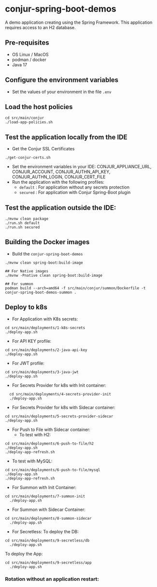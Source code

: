 # conjur-spring-boot-demos

A demo application creating using the Spring Framework.
This application requires access to an H2 database.

## Pre-requisites
- OS Linux / MacOS
- podman / docker
- Java 17

## Configure the environment variables
- Set the values of your environment in the file `.env`

## Load the host policies
```shell
cd src/main/conjur
./load-app-policies.sh
```

## Test the application locally from the IDE
- Get the Conjur SSL Certificates
```shell
./get-conjur-certs.sh
```

- Set the environment variables in your IDE: CONJUR_APPLIANCE_URL, CONJUR_ACCOUNT, CONJUR_AUTHN_API_KEY, CONJUR_AUTHN_LOGIN, CONJUR_CERT_FILE
- Run the application with the following profiles:
  - `default` : For application without any secrets protection
  - `secured` : For application with Conjur Spring-Boot plugin

## Test the application outside the IDE:
```shell
./mvnw clean package
./run.sh default
./run.sh secured
```

## Building the Docker images
- Build the `conjur-spring-boot-demos`
```shell
./mvnw clean spring-boot:build-image

## For Native images
./mvnw -Pnative clean spring-boot:build-image

## For summon
podman build --arch=amd64 -f src/main/conjur/summon/Dockerfile -t conjur-spring-boot-demos-summon .
```

## Deploy to k8s

- For Application with K8s secrets:
```shell
cd src/main/deployments/1-k8s-secrets
./deploy-app.sh
```

- For API KEY profile:
```shell
cd src/main/deployments/2-java-api-key
./deploy-app.sh
```

- For JWT profile:
```shell
cd src/main/deployments/3-java-jwt
./deploy-app.sh
```

- For Secrets Provider for k8s with Init container:
```shell
  cd src/main/deployments/4-secrets-provider-init
  ./deploy-app.sh
```

- For Secrets Provider for k8s with Sidecar container:
```shell
cd src/main/deployments/5-secrets-provider-sidecar
./deploy-app.sh
```

- For Push to File with Sidecar container:
  - To test with H2:
```shell
cd src/main/deployments/6-push-to-file/h2
./deploy-app.sh
./deploy-app-refresh.sh
```
  - To test with MySQL:
```shell
cd src/main/deployments/6-push-to-file/mysql
./deploy-app.sh
./deploy-app-refresh.sh
```

- For Summon with Init Container:
```shell
cd src/main/deployments/7-summon-init
  ./deploy-app.sh
```

- For Summon with Sidecar Container:
```shell
cd src/main/deployments/8-summon-sidecar
  ./deploy-app.sh
```

- For Secretless:
To deploy the DB:
```shell
cd src/main/deployments/9-secretless/db
  ./deploy-app.sh
```
To deploy the App:
```shell
cd src/main/deployments/9-secretless/app
  ./deploy-app.sh
```

### Rotation without an application restart:

